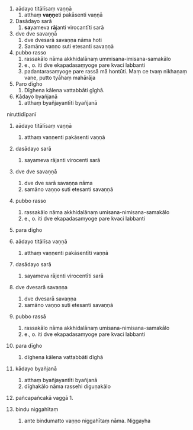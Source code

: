 1. aādayo titālīsaṃ vaṇṇā 
	1. atthaṃ **vaṇṇe**ti pakāsenti vaṇṇā
2. Dasādayo sarā
	1. **sa**yameva **rā**janti virocantīti sarā
3. dve dve savaṇṇā
	1. dve dvesarā savaṇṇa nāma hoti
	2. Samāno vaṇṇo suti etesanti savaṇṇā
4. pubbo rasso
	1. rassakālo nāma akkhidalānaṃ ummisana-imisana-samakālo
	2. e., o. iti dve ekapadasaṃyoge pare kvaci labbanti
	3. padantarasaṃyoge pare rassā mā hontūti. Maṃ ce tvaṃ nikhaṇaṃ vane, putto tyāhaṃ mahārāja
5. Paro dīgho
	1. Dīghena kālena vattabbāti gīghā.
6. Kādayo byañjanā
	1. atthaṃ byañjayantīti byañjanā


niruttidīpanī
1. aādayo titālīsaṃ vaṇṇā
	1. atthaṃ vaṇṇenti pakāsenti vaṇṇā
2. dasādayo sarā
	1. sayameva rājanti virocenti sarā
3. dve dve savaṇṇā
	1. dve dve sarā savaṇṇa nāma
	2. samāno vaṇṇo suti etesanti savaṇṇā
4. pubbo rasso
	1. rassakālo nāma akkhidalānaṃ umisana-nimisana-samakālo
	2. e., o. iti dve ekapadasamyoge pare kvaci labbanti
5. para dīgho

1. aādayo titālīsa vaṇṇā
	1. atthaṃ vaṇṇenti pakāsentīti vaṇṇā
2. dasādayo sarā
	1. sayameva rājenti virocentīti sarā
3. dve dvesarā savaṇṇa
	1. dve dvesarā savaṇṇa
	2. samāno vaṇṇo suti etesanti savaṇṇā
4. pubbo rassā
	1. rassakālo nāma akkhidalānaṃ umisana-nimisana-samakālo
	2. e., o. iti dve ekapadasamyoge pare kvaci labbanti
5. para dīgho
	1. dīghena kālena vattabbāti dīghā
6. kādayo byañjanā
	1. atthaṃ byañjayantīti byañjanā
	2. dīghakālo nāma rassehi diguṇakālo
7. pañcapañcakā vaggā
	1. 
8. bindu niggahītaṃ
	1. ante bindumatto vaṇṇo niggahītaṃ nāma. Niggayha 